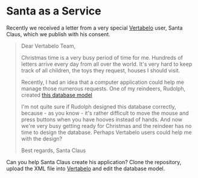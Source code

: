 Santa as a Service
==================

Recently we received a letter from a very special [Vertabelo](http://www.vertabelo.com) user, Santa Claus, which we publish with his consent.

> Dear Vertabelo Team,
> 
> Christmas time is a very busy period of time for me. Hundreds of letters arrive every day from all over the world. It's very hard to keep track of all children, the toys they request, houses I should visit. 
> 
> Recently, I had an idea that a computer application could help me manage those numerous requests. One of my reindeers, Rudolph, created [this database model](https://my.vertabelo.com/public-model-view/NCUfQFBt8ZFPVOQyJjo5CM14FbHgcWN6MpYttikTxpbijoE3emppOCF2L9CueCNQ?x=3859&y=4159&zoom=0.9)
> 
> I'm not quite sure if Rudolph designed this database correctly, because - as you know - it's rather difficult to move the mouse and press buttons when you have hooves instead of hands. 
> And now we're very busy getting ready for Christmas and the reindeer has no time to design the database. Perhaps Vertabelo users could help me with the design?
> 
> Best regards,
> Santa Claus

Can you help Santa Claus create his application? Clone the repository, upload the XML file into [Vertabelo](http://www.vertabelo.com) and edit the database model.
